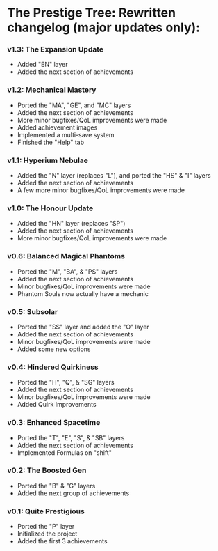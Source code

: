 # The Prestige Tree: Rewritten changelog (major updates only):

### v1.3: The Expansion Update
- Added "EN" layer
- Added the next section of achievements

### v1.2: Mechanical Mastery
- Ported the "MA", "GE", and "MC" layers
- Added the next section of achievements
- More minor bugfixes/QoL improvements were made
- Added achievement images
- Implemented a multi-save system
- Finished the "Help" tab

### v1.1: Hyperium Nebulae
- Added the "N" layer (replaces "L"), and ported the "HS" & "I" layers
- Added the next section of achievements
- A few more minor bugfixes/QoL improvements were made

### v1.0: The Honour Update
- Added the "HN" layer (replaces "SP")
- Added the next section of achievements
- More minor bugfixes/QoL improvements were made

### v0.6: Balanced Magical Phantoms
- Ported the "M", "BA", & "PS" layers
- Added the next section of achievements
- Minor bugfixes/QoL improvements were made
- Phantom Souls now actually have a mechanic

### v0.5: Subsolar
- Ported the "SS" layer and added the "O" layer
- Added the next section of achievements
- Minor bugfixes/QoL improvements were made
- Added some new options

### v0.4: Hindered Quirkiness
- Ported the "H", "Q", & "SG" layers
- Added the next section of achievements
- Minor bugfixes/QoL improvements were made
- Added Quirk Improvements

### v0.3: Enhanced Spacetime
- Ported the "T", "E", "S", & "SB" layers
- Added the next section of achievements
- Implemented Formulas on "shift"

### v0.2: The Boosted Gen
- Ported the "B" & "G" layers
- Added the next group of achievements

### v0.1: Quite Prestigious
- Ported the "P" layer
- Initialized the project
- Added the first 3 achievements